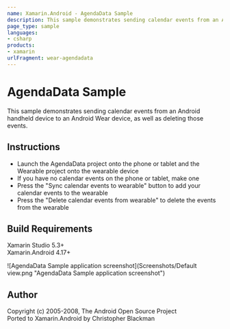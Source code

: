 ```yaml
---
name: Xamarin.Android - AgendaData Sample
description: This sample demonstrates sending calendar events from an Android handheld device to an Android Wear device, as well as deleting those events....
page_type: sample
languages:
- csharp
products:
- xamarin
urlFragment: wear-agendadata
---
```

# AgendaData Sample
This sample demonstrates sending calendar events from an Android handheld device to an Android Wear device, as well as deleting those events.

## Instructions
* Launch the AgendaData project onto the phone or tablet and the Wearable project onto the wearable device
* If you have no calendar events on the phone or tablet, make one
* Press the "Sync calendar events to wearable" button to add your calendar events to the wearable
* Press the "Delete calendar events from wearable" to delete the events from the wearable

## Build Requirements
Xamarin Studio 5.3+  
Xamarin.Android 4.17+

![AgendaData Sample application screenshot](Screenshots/Default view.png "AgendaData Sample application screenshot")

## Author
Copyright (c) 2005-2008, The Android Open Source Project  
Ported to Xamarin.Android by Christopher Blackman
